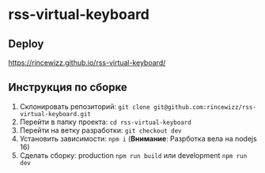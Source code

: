 # rss-virtual-keyboard

## Deploy
https://rincewizz.github.io/rss-virtual-keyboard/

## Инструкция по сборке
1. Склонировать репозиторий: `git clone git@github.com:rincewizz/rss-virtual-keyboard.git`
2. Перейти в папку проекта: `cd rss-virtual-keyboard`
3. Перейти на ветку разработки: `git checkout dev` 
4. Установить зависимости: `npm i` (**Внимание**: Разрботка вела на nodejs 16)
5. Сделать сборку: production `npm run build` или development `npm run dev`
